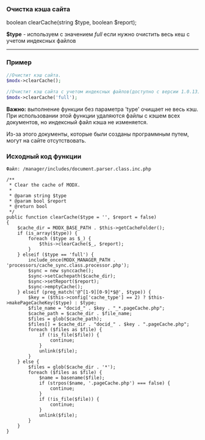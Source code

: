 ### Очистка кэша сайта ###

boolean clearCache(string $type, boolean $report);

**$type** - используем с значением *full* если нужно очистить весь кеш с учетом индексных файлов

***

### Пример ###

````php
//Очистит кэш сайта.
$modx->clearCache();

//Очистит кэш сайта с учетом индексных файлов(доступно с версии 1.0.13).
$modx->clearCache('full');
````
**Важно:** выполнение функции без параметра 'type' очищает не весь кэш. При использовании этой функции удаляются файлы с кэшем всех документов, но индексный файл кэша не изменяется.

Из-за этого документы, которые были созданы программным путем, могут на сайте отсутствовать.

### Исходный код функции ###
`Файл: /manager/includes/document.parser.class.inc.php`
```
/**
 * Clear the cache of MODX.
 *
 * @param string $type
 * @param bool $report
 * @return bool
 */
public function clearCache($type = '', $report = false)
{
	$cache_dir = MODX_BASE_PATH . $this->getCacheFolder();
	if (is_array($type)) {
		foreach ($type as $_) {
			$this->clearCache($_, $report);
		}
	} elseif ($type == 'full') {
		include_once(MODX_MANAGER_PATH . 'processors/cache_sync.class.processor.php');
		$sync = new synccache();
		$sync->setCachepath($cache_dir);
		$sync->setReport($report);
		$sync->emptyCache();
	} elseif (preg_match('@^[1-9][0-9]*$@', $type)) {
		$key = ($this->config['cache_type'] == 2) ? $this->makePageCacheKey($type) : $type;
		$file_name = "docid_" . $key . "_*.pageCache.php";
		$cache_path = $cache_dir . $file_name;
		$files = glob($cache_path);
		$files[] = $cache_dir . "docid_" . $key . ".pageCache.php";
		foreach ($files as $file) {
			if (!is_file($file)) {
				continue;
			}
			unlink($file);
		}
	} else {
		$files = glob($cache_dir . '*');
		foreach ($files as $file) {
			$name = basename($file);
			if (strpos($name, '.pageCache.php') === false) {
				continue;
			}
			if (!is_file($file)) {
				continue;
			}
			unlink($file);
		}
	}
}
```